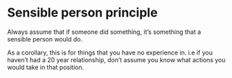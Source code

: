 # Sensible person principle


Always assume that if someone did something, it’s something that a sensible
person would do.

As a corollary, this is for things that you have no experience in. i.e if you
haven’t had a 20 year relationship, don’t assume you know what actions you
would take in that position.

